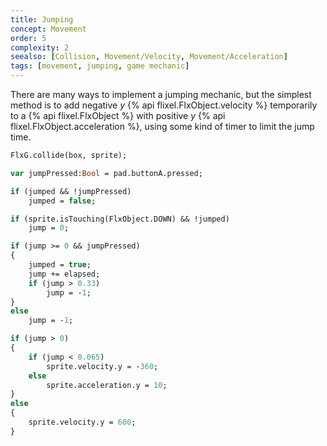 ```yaml
---
title: Jumping
concept: Movement
order: 5
complexity: 2
seealso: [Collision, Movement/Velocity, Movement/Acceleration]
tags: [movement, jumping, game mechanic]
---
```

There are many ways to implement a jumping mechanic, but the simplest method is to add negative <var>y</var> {% api flixel.FlxObject.velocity %} temporarily to a {% api flixel.FlxObject %} with positive <var>y</var> {% api flixel.FlxObject.acceleration %}, using some kind of timer to limit the jump time.


```haxe
FlxG.collide(box, sprite);

var jumpPressed:Bool = pad.buttonA.pressed;

if (jumped && !jumpPressed)
	jumped = false;

if (sprite.isTouching(FlxObject.DOWN) && !jumped)
	jump = 0;

if (jump >= 0 && jumpPressed)
{
	jumped = true;
	jump += elapsed;
	if (jump > 0.33)
		jump = -1;
}
else
	jump = -1;

if (jump > 0)
{
	if (jump < 0.065)
		sprite.velocity.y = -360;
	else
		sprite.acceleration.y = 10;
}
else
{
	sprite.velocity.y = 600;
}
```
